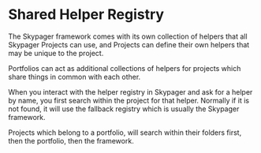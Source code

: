 # Shared Helper Registry

The Skypager framework comes with its own collection of helpers that all Skypager Projects can use, and Projects can define their own helpers that may be unique to the project.

Portfolios can act as additional collections of helpers for projects which share things in common with each other.

When you interact with the helper registry in Skypager and ask for a helper by name, you first search within the project for that helper.  Normally if it is not found, it will use the fallback registry which is usually the Skypager framework.

Projects which belong to a portfolio, will search within their folders first, then the portfolio, then the framework.
